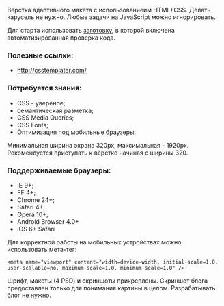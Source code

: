 Вёрстка адаптивного макета с использованиеим HTML+CSS. Делать карусель не нужно. Любые задачи на JavaScript можно игнорировать.

Для старта использовать [заготовку](https://github.com/fabrikaodua/frontend-html-planner), в которой включена автоматизированная проверка кода.


### Полезные ссылки:

- http://csstemplater.com/

### Потребуется знания:

- CSS - увереное;
- семантическая разметка;
- CSS Media Queries;
- CSS Fonts;
- Оптимизация под мобильные браузеры.

Минимальная ширина экрана 320px, максимальная - 1920px. Рекомендуется приступать к вёрстке начиная с ширины 320.

### Поддерживаемые браузеры:

- IE 9+;
- FF 4+;
- Chrome 24+;
- Safari 4+;
- Opera 10+;
- Android Browser 4.0+
- iOS 6+ Safari

Для корректной работы на мобильных устройствах можно использовать мета-тег:

    <meta name="viewport" content="width=device-width, initial-scale=1.0, user-scalable=no, maximum-scale=1.0, minimum-scale=1.0" />

Шрифт, макеты (4 PSD) и скриншоты прикреплены. Скриншот блога предоставлен только для понимания картины в целом. Разрабатывать блог не нужно.
